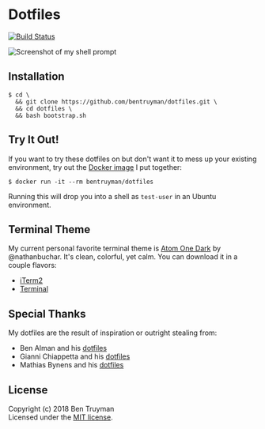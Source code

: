 # Dotfiles

[![Build Status](https://travis-ci.org/bentruyman/dotfiles.svg?branch=master)](https://travis-ci.org/bentruyman/dotfiles)

![Screenshot of my shell prompt](https://user-images.githubusercontent.com/85315/42671056-fe37e606-8612-11e8-8d0d-6d966cdfbcbc.png)

## Installation

```
$ cd \
  && git clone https://github.com/bentruyman/dotfiles.git \
  && cd dotfiles \
  && bash bootstrap.sh
```

## Try It Out!

If you want to try these dotfiles on but don't want it to mess up your
existing environment, try out the
[Docker image](https://hub.docker.com/r/bentruyman/dotfiles/) I put together:

```
$ docker run -it --rm bentruyman/dotfiles
```

Running this will drop you into a shell as `test-user` in an Ubuntu
environment.

## Terminal Theme

My current personal favorite terminal theme is [Atom One
Dark](https://github.com/nathanbuchar/atom-one-dark-terminal) by
@nathanbuchar. It's clean, colorful, yet calm. You can download it in a
couple flavors:

- [iTerm2](https://github.com/nathanbuchar/atom-one-dark-terminal/blob/master/scheme/iterm/One%20Dark.itermcolors)
- [Terminal](https://github.com/nathanbuchar/atom-one-dark-terminal/blob/master/scheme/terminal/One%20Dark.terminal)

## Special Thanks

My dotfiles are the result of inspiration or outright stealing from:

* Ben Alman and his [dotfiles](https://github.com/cowboy/dotfiles)
* Gianni Chiappetta and his [dotfiles](https://github.com/gf3/dotfiles)
* Mathias Bynens and his [dotfiles](https://github.com/mathiasbynens/dotfiles)

## License

Copyright (c) 2018 Ben Truyman<br>
Licensed under the [MIT license](https://github.com/bentruyman/dotfiles/blob/master/LICENSE-MIT).
